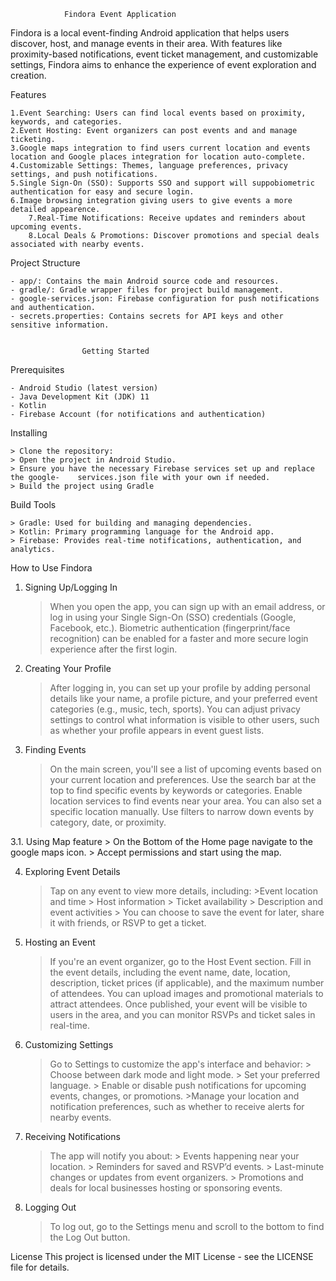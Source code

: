 				Findora Event Application 

Findora is a local event-finding Android application that helps users discover, host, and manage events in their area. With features like proximity-based notifications, event ticket management, and customizable settings, Findora aims to enhance the experience of event exploration and creation. 


Features

	1.Event Searching: Users can find local events based on proximity, keywords, and categories.
	2.Event Hosting: Event organizers can post events and and manage ticketing.
	3.Google maps integration to find users current location and events location and Google places integration for location auto-complete.
	4.Customizable Settings: Themes, language preferences, privacy settings, and push notifications.
	5.Single Sign-On (SSO): Supports SSO and support will suppobiometric authentication for easy and secure login.
	6.Image browsing integration giving users to give events a more detailed appearence.
        7.Real-Time Notifications: Receive updates and reminders about upcoming events.
        8.Local Deals & Promotions: Discover promotions and special deals associated with nearby events.

Project Structure

	- app/: Contains the main Android source code and resources.
	- gradle/: Gradle wrapper files for project build management.
	- google-services.json: Firebase configuration for push notifications and authentication.
	- secrets.properties: Contains secrets for API keys and other sensitive information.

					
					Getting Started 

Prerequisites

	- Android Studio (latest version)
	- Java Development Kit (JDK) 11
	- Kotlin
	- Firebase Account (for notifications and authentication) 

Installing

	> Clone the repository:
	> Open the project in Android Studio.
	> Ensure you have the necessary Firebase services set up and replace the google-	services.json file with your own if needed.
	> Build the project using Gradle

Build Tools

	> Gradle: Used for building and managing dependencies.
	> Kotlin: Primary programming language for the Android app.
	> Firebase: Provides real-time notifications, authentication, and analytics.

How to Use Findora

1. Signing Up/Logging In
	> When you open the app, you can sign up with an email address, or log in using your 	Single Sign-On (SSO) credentials (Google, Facebook, etc.).
	> Biometric authentication (fingerprint/face recognition) can be enabled for a faster 	and more secure login experience after the first login.

2. Creating Your Profile
	> After logging in, you can set up your profile by adding personal details like your 	name, a profile picture, and your preferred event categories (e.g., music, tech, 	sports).
	> You can adjust privacy settings to control what information is visible to other users, 	such as whether your profile appears in event guest lists. 

3. Finding Events
	> On the main screen, you'll see a list of upcoming events based on your current 	location and preferences.
	> Use the search bar at the top to find specific events by keywords or categories.
	> Enable location services to find events near your area. You can also set a specific 	location manually.
	> Use filters to narrow down events by category, date, or proximity.
 
 3.1. Using Map feature
      > On the Bottom of the Home page navigate to the google maps icon.
      > Accept permissions and start using the map.
      
4. Exploring Event Details

	> Tap on any event to view more details, including:
		>Event location and time
		> Host information
		> Ticket availability
		> Description and event activities
		> You can choose to save the event for later, share it with friends, or RSVP to get a ticket.

5. Hosting an Event
	> If you're an event organizer, go to the Host Event section.
	> Fill in the event details, including the event name, date, location, description, ticket prices (if applicable), and the maximum number of attendees.
	> You can upload images and promotional materials to attract attendees.
	> Once published, your event will be visible to users in the area, and you can monitor 	RSVPs and ticket sales in real-time. 

6. Customizing Settings
	> Go to Settings to customize the app's interface and behavior:
		> Choose between dark mode and light mode.
		> Set your preferred language.
		> Enable or disable push notifications for upcoming events, changes, or promotions.
		>Manage your location and notification preferences, such as whether to receive alerts for nearby events.
 
7. Receiving Notifications
	> The app will notify you about:
		> Events happening near your location.
		> Reminders for saved and RSVP’d events.
		> Last-minute changes or updates from event organizers.
		> Promotions and deals for local businesses hosting or sponsoring events.

8. Logging Out
	> To log out, go to the Settings menu and scroll to the bottom to find the Log Out button.


License
This project is licensed under the MIT License - see the LICENSE file for details.

